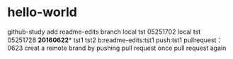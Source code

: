 # hello-world
github-study
add readme-edits branch
local tst 05251702
local tst 05251728
****20160622*****
tst1
tst2
b:readme-edits:tst1
push:tst1
pullrequest： 0623
creat a remote brand by pushing
pull request once
pull request again
